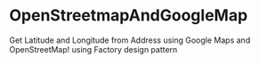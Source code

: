 # OpenStreetmapAndGoogleMap
Get Latitude and Longitude from Address using Google Maps and OpenStreetMap! using Factory design pattern


